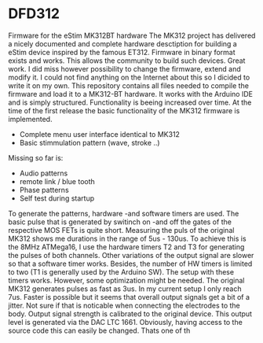 # DFD312
Firmware for the eStim MK312BT hardware
The MK312 project has delivered a nicely documented and complete hardware desctiption for building a eStim device inspired by the famous ET312. Firmware in binary format exists and works. This allows the community to build such devices. Great work. I did miss however possibility to change the firmware, extend and modify it. I could not find anything on the Internet about this so I dicided to write it on my own. This repository contains all files needed to compile the firmware and load it to a MK312-BT hardware. It works with the Arduino IDE and is simply structured. Functionality is beeing increased over time. At the time of the first release the basic functionality of the MK312 firmware is implemented. 
- Complete menu user interface identical to MK312
- Basic stimmulation pattern (wave, stroke ..)

Missing so far is:
- Audio patterns
- remote link / blue tooth
- Phase patterns
- Self test during startup

To generate the patterns, hardware -and software timers are used. The basic pulse that is generated by switinch on -and off the gates of the respective MOS FETs is quite short. Measuring the puls of the original MK312 shows me durations in the range of 5us - 130us. To achieve this is the 8MHz ATMega16, I use the hardware timers T2 and T3 for generating the pulses of both channels. Other variations of the output signal are slower so that a software timer works. Besides, the number of HW timers is limited to two (T1 is generally used by the Arduino SW).  The setup with these timers works. However, some optimization might be needed. The original MK312 generates pulses as fast as 3us. In my current setup I only reach 7us. Faster is possible but it seems that overall output signals get a bit of a jitter. Not sure if that is noticable when connecting the electrodes to  the body. Output signal strength is calibrated to the original device. This output level is generated via the DAC LTC 1661. Obviously, having access to the source code this can easily be changed. Thats one of th
